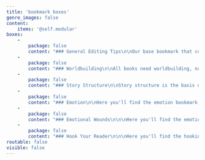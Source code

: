 ```yaml
---
title: 'bookmark boxes'
genre_images: false
content:
    items: '@self.modular'
boxes:
    -
        package: false
        content: "### General Editing Tips\n\nOur base bookmark that covers all the important things to think about while reading.\n\n**Remind yourself about:**\n * Goal, Motivation, and Conflict (GMC)\n * Action and reaction\n * Voice\n * Conflict\n * And more! \n\n[Download](/materials/EditingBookmark_General.pdf?target=_blank){.button}\n\n"
    -
        package: false
        content: "### Worldbuilding\n\nAll books need worldbuilding, no matter the genre!\n\nOur worldbuilding bookmark will help you think about worldbuilding and setting in different ways. It will help you see the interplay between characters and the world and how that will change and expand the story.. \n\n[Download](/materials/EditingBookmark_Worldbuilding.pdf?target=_blank){.button}\n"
    -
        package: false
        content: "### Story Structure\n\nStory structure is the basis of all storytelling. Having a base understanding of structure is important in telling any story (especially if you plan to break any rules). This story structure bookmark is here to help you think about the pacing and forward momentum of the story while you're reading. What forms the foundation of your current book?\n\n[Download](/materials/EditingBookmark_Structure.pdf?target=_blank){.button}"
    -
        package: false
        content: "### Emotion\n\nHere you'll find the emotion bookmark to help you think about how to revise for emotion in your own writing while you're reading. \n\n[Download](/materials/EditingBookmark_Emotion.pdf?target=_blank){.button}"
    -
        package: false
        content: "### Emotional Wounds\n\n\nHere you'll find the emotional wounds bookmark to help you think about how to write compelling and relatable characters. \n\n[Download](/materials/EditingBookmark_Wounds.pdf?target=_blank){.button}"
    -
        package: false
        content: "### Hook Your Reader\n\n\nHere you'll find the hooking your reader bookmark to help you think about how to start your book and keep readers interested while you're reading. \n\n[Download](/materials/EditingBookmark_Hooks.pdf?target=_blank){.button}\n"
routable: false
visible: false
---
```


